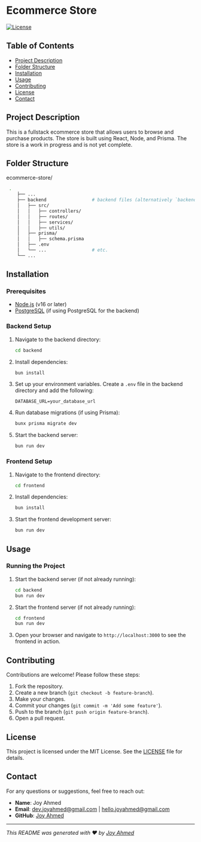 # Ecommerce Store

[![License](https://img.shields.io/badge/license-MIT-blue.svg)](LICENSE)

## Table of Contents

- [Project Description](#project-description)
- [Folder Structure](#folder-structure)
- [Installation](#installation)
- [Usage](#usage)
- [Contributing](#contributing)
- [License](#license)
- [Contact](#contact)

## Project Description

This is a fullstack ecommerce store that allows users to browse and purchase products. The store is built using React, Node, and Prisma. The store is a work in progress and is not yet complete.

## Folder Structure

ecommerce-store/

```bash
 .
    ├── ...
    ├── backend                 # backend files (alternatively `backend`)
    │   ├── src/
    │   │   ├── controllers/
    │   │   ├── routes/
    │   │   ├── services/
    │   │   ├── utils/
    │   ├── prisma/
    │   │   ├── schema.prisma
    │   ├── .env
    │   └── ...                 # etc.
    └── ...
```

## Installation

### Prerequisites

- [Node.js](https://nodejs.org/) (v16 or later)
- [PostgreSQL](https://www.postgresql.org/) (if using PostgreSQL for the backend)

### Backend Setup

1. Navigate to the backend directory:

   ```bash
   cd backend
   ```

2. Install dependencies:

   ```bash
   bun install
   ```

3. Set up your environment variables. Create a `.env` file in the backend directory and add the following:

   ```plaintext
   DATABASE_URL=your_database_url
   ```

4. Run database migrations (if using Prisma):

   ```bash
   bunx prisma migrate dev
   ```

5. Start the backend server:

   ```bash
   bun run dev
   ```

### Frontend Setup

1. Navigate to the frontend directory:

   ```bash
   cd frontend
   ```

2. Install dependencies:

   ```bash
   bun install
   ```

3. Start the frontend development server:

   ```bash
   bun run dev
   ```

## Usage

### Running the Project

1. Start the backend server (if not already running):

   ```bash
   cd backend
   bun run dev
   ```

2. Start the frontend server (if not already running):

   ```bash
   cd frontend
   bun run dev
   ```

3. Open your browser and navigate to `http://localhost:3000` to see the frontend in action.

## Contributing

Contributions are welcome! Please follow these steps:

1. Fork the repository.
2. Create a new branch (`git checkout -b feature-branch`).
3. Make your changes.
4. Commit your changes (`git commit -m 'Add some feature'`).
5. Push to the branch (`git push origin feature-branch`).
6. Open a pull request.

## License

This project is licensed under the MIT License. See the [LICENSE](LICENSE) file for details.

## Contact

For any questions or suggestions, feel free to reach out:

- **Name**: Joy Ahmed
- **Email**: dev.joyahmed@gmail.com | hello.joyahmed@gmail.com
- **GitHub**: [Joy Ahmed](https://github.com/joy-ahmed)

---

_This README was generated with ❤️ by [Joy Ahmed](https://github.com/joy-ahmed)_
